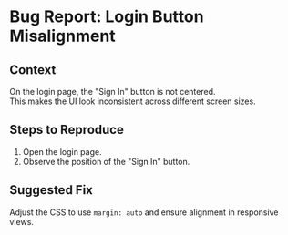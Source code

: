 # Bug Report: Login Button Misalignment

## Context
On the login page, the "Sign In" button is not centered.  
This makes the UI look inconsistent across different screen sizes.

## Steps to Reproduce
1. Open the login page.  
2. Observe the position of the "Sign In" button.  

## Suggested Fix
Adjust the CSS to use `margin: auto` and ensure alignment in responsive views.
